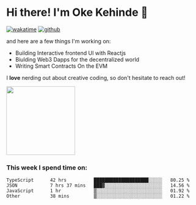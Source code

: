 # Hi there! I'm Oke Kehinde :cowboy_hat_face:

[![wakatime](https://wakatime.com/badge/user/5f3f42a0-7b4f-4c4b-b2da-012c5ac2fa62.svg)](https://wakatime.com/@5f3f42a0-7b4f-4c4b-b2da-012c5ac2fa62)
[![github](https://img.shields.io/github/followers/okeken?logo=github&style=plastic)](https://github.com/okeken?tab=followers)

and here are a few things I'm working on:

- Building Interactive frontend UI with Reactjs
- Biulding Web3 Dapps for the decentralized world
- Writing Smart Contracts On the EVM

I **love** nerding out about creative coding, so don't hesitate to reach out!


<img height="180em" src="https://github-readme-stats.vercel.app/api?username=okeken&show_icons=true&hide_border=true&&count_private=true&include_all_commits=true" />

### This week I spend time on:

<!--START_SECTION:waka-->

```text
TypeScript      42 hrs          ████████████████████░░░░░   80.25 %
JSON            7 hrs 37 mins   ███▓░░░░░░░░░░░░░░░░░░░░░   14.56 %
JavaScript      1 hr            ▒░░░░░░░░░░░░░░░░░░░░░░░░   01.92 %
Other           38 mins         ▒░░░░░░░░░░░░░░░░░░░░░░░░   01.22 %
```

<!--END_SECTION:waka-->
